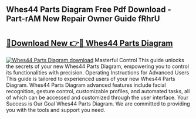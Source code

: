 ## Whes44 Parts Diagram Free Pdf Download - Part-rAM New Repair Owner Guide fRhrU

# <h2><a href="http://dfnyzl.blite.top/?on=Whes44+Parts+Diagram">🔗Download New 👉🔴 Whes44 Parts Diagram</a></h2>

[![Whes44 Parts Diagram download](https://i.imgur.com/lujVjoI.png)](http://dfnyzl.blite.top/?on=Whes44+Parts+Diagram)
Masterful Control This guide unlocks the secrets of your new Whes44 Parts Diagram, empowering you to control its functionalities with precision. Operating Instructions for Advanced Users This guide is tailored to experienced users of your new Whes44 Parts Diagram. Whes44 Parts Diagram advanced features include facial recognition, gesture control, customizable profiles, and automated tasks, all of which can be accessed and customized through the user interface. Your Success is Our Goal Whes44 Parts Diagram. We are committed to providing you with the tools and support you need.
